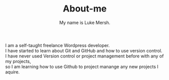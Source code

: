 <link type="text/css" rel="stylesheet" href="style.css">
<header class="header">
<h1> About-me</h1>
My name is Luke Mersh.<br>
</header>
<main>
I am a self-taught freelance Wordpress developer.<br>
I have started to learn about Git and GitHub and how to use version control.<br/>
I have never used Version control or project management before with any of my projects,<br/>
so I am learning how to use Github to project manange any new projects I aquire.
</main>
